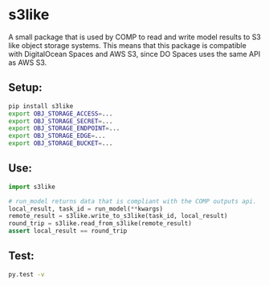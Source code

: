 # s3like

A small package that is used by COMP to read and write model results to S3 like object storage systems. This means that this package is compatible with DigitalOcean Spaces and AWS S3, since DO Spaces uses the same API as AWS S3.

Setup:
-------------------

```bash
pip install s3like
export OBJ_STORAGE_ACCESS=...
export OBJ_STORAGE_SECRET=...
export OBJ_STORAGE_ENDPOINT=...
export OBJ_STORAGE_EDGE=...
export OBJ_STORAGE_BUCKET=...
```

Use:
------------

```python
import s3like

# run_model returns data that is compliant with the COMP outputs api.
local_result, task_id = run_model(**kwargs)
remote_result = s3like.write_to_s3like(task_id, local_result)
round_trip = s3like.read_from_s3like(remote_result)
assert local_result == round_trip
```

Test:
-------------
```bash
py.test -v
```
